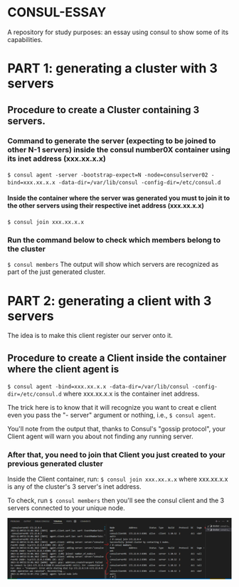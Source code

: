 # CONSUL-ESSAY
A repository for study purposes: an essay using consul to show some of its capabilities.

# PART 1: generating a cluster with 3 servers

## Procedure to create a Cluster containing 3 servers.

### Command to generate the server (expecting to be joined to other N-1 servers) inside the consul number0X container using its inet address (xxx.xx.x.x)
`$ consul agent -server -bootstrap-expect=N -node=consulserver02 -bind=xxx.xx.x.x -data-dir=/var/lib/consul -config-dir=/etc/consul.d`

#### Inside the container where the server was generated you must to join it to the other servers using their respective inet address (xxx.xx.x.x)
`$ consul join xxx.xx.x.x`

### Run the command below to check which members belong to the cluster
`$ consul members`
The output will show which servers are recognized as part of the just generated cluster.


# PART 2: generating a client with 3 servers
The idea is to make this client register our server onto it.

## Procedure to create a Client inside the container where the client agent is
`$ consul agent -bind=xxx.xx.x.x -data-dir=/var/lib/consul -config-dir=/etc/consul.d`
where xxx.xx.x.x is the container inet address.

The trick here is to know that it will recognize you want to creat e client even you pass the "- server" argument or nothing, i.e., `$ consul agent`.

You'll note from the output that, thanks to Consul's "gossip protocol", your Client agent will warn you about not finding any running server.

### After that, you need to join that Client you just created to your previous generated cluster
Inside the Client container, run:
`$ consul join xxx.xx.x.x`
where xxx.xx.x.x is any of the cluster's 3 server's inet address.

To check, run 
`$ consul members`
then you'll see the consul client and the 3 servers connected to your unique node.

![consul member output after connecting the client to some of the cluster's server](image.png)